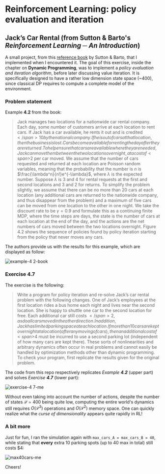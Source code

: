 # Reinforcement Learning: policy evaluation and iteration
## Jack’s Car Rental (from Sutton & Barto's _Reinforcement Learning ─ An Introduction_)
A small project, from this [reference book](http://incompleteideas.net/book/RLbook2020.pdf) by Sutton & Barto, that I implemented when I encountered it. The goal of this exercise, inside the chapter on **Dynamic Programming**, was to implement a _policy evaluation and iteration algorithm_, before later discussing value iteration. It is specifically designed to have a rather low dimension state space (~400), since classical DP requires to compute a complete model of the environment.

### Problem statement

Example **4.2** from the book:
> Jack manages two locations for a nationwide car rental company. Each day, some number of customers arrive at each location to rent cars. If Jack has a car available, he rents it out and is credited <span>$</span>10 by the national company. If he is out of cars at that location, then the business is lost. Cars become available for renting the day after they are returned. To help ensure that cars are available where they are needed, Jack can move them between the two locations overnight, at a cost of <span>$</span>2 per car moved. We assume that the number of cars requested and returned at each location are Poisson random variables, meaning that the probability that the number is $n$ is 
$\frac{\lambda^n}{n!}e^{-\lambda}$, where $\lambda$ is the expected number. Suppose $\lambda$ is 3 and 4 for rental requests at
the first and second locations and 3 and 2 for returns. To simplify the problem slightly, we assume that there can be no more than 20 cars at each location (any additional cars are returned to the nationwide company, and thus disappear from the problem) and a maximum of five cars can be moved from one location to the other in one night. We take the discount rate to be $\gamma = 0.9$ and formulate this as a continuing finite MDP, where the time steps are days, the state is the number of cars at each location at the end of the day, and the actions are the net numbers of cars moved between the two locations overnight. Figure 4.2 shows the sequence of policies found by policy iteration starting from the policy that never moves any cars.

The authors provide us with the results for this example, which are displayed as follow:

![example-4 2-book](https://user-images.githubusercontent.com/114467748/192849100-19008b5f-b6b2-4f4b-9964-36cd0805c376.png)

### Exercise **4.7**

The exercise is the following:
> Write a program for policy iteration and re-solve Jack’s car rental problem with the following changes. One of Jack’s employees at the first location rides a bus home each night and lives near the second location. She is happy to shuttle one car to the second location for free. Each additional car still costs <span>$</span>2, as do all cars moved in the other direction. In addition, Jack has limited parking space at each location. If more than 10 cars are kept overnight at a location (after any moving of cars), then an additional cost of <span>$</span>4 must be incurred to use a second parking lot (independent of how many cars are kept there). These sorts of nonlinearities and arbitrary dynamics often occur in real problems and cannot easily be handled by optimization methods other than dynamic programming. To check your program, first replicate the results given for the original problem.

The code from this repo respectively replicates _Example **4.2**_ (upper part) and solves _Exercise **4.7**_ (lower part):

![exercise-4 7-me](https://user-images.githubusercontent.com/114467748/192849833-ffa0c03c-d8a2-40be-adbd-b73e62cfaf10.png)

Without even taking into account the number of actions, despite the number of states $\mathcal{S}\simeq 400$ being quite low, computing the entire world's dynamics still requires $O(\mathcal{S}^3)$ operations and $O(\mathcal{S}^2)$ memory space. One can quickly realize what the _curse of dimensionality_ appears quite rapidly in RL!

### A bit more

Just for fun, I ran the simulation again with `max_cars_A = max_cars_B = 40`, while stating that **every** extra 10 parking spots (up to 40 max in total) still costs <span>$</span>4:

![max40cars-me](https://user-images.githubusercontent.com/114467748/192899942-b1ec5fce-1c28-44de-b134-22bb2b92e6fe.png)

Cheers!

